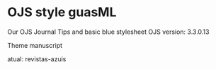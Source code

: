 # OJS style guasML
Our OJS Journal
Tips and basic blue stylesheet 
OJS version: 3.3.0.13

Theme manuscript

atual: revistas-azuis
